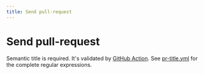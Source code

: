 ```yaml
---
title: Send pull-request
---
```


# Send pull-request

Semantic title is required. It's validated by [GitHub Action](https://github.com/deepakputhraya/action-pr-title). See [pr-title.yml](https://github.com/algolia/api-clients-automation/blob/main/.github/workflows/pr-title.yml) for the complete regular expressions.
